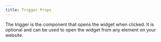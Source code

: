 ```yaml
---
title: Trigger Props
---
```


The trigger is the component that opens the widget when clicked. It is optional and can be used to open the widget from any element on your website.